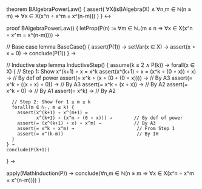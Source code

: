 theorem BAlgebraPowerLaw() {
  assert(
    ∀X(isBAlgebra(X) ∧ 
    ∀n,m ∈ ℕ(n ≥ m) ⇒
    ∀x ∈ X(x^n ∘ x^m = x^(n-m)))
  )
} ↔

proof BAlgebraPowerLaw() {
  letProp(P(n) := ∀m ∈ ℕ₊(m ≤ n ⇒ ∀x ∈ X(x^n ∘ x^m = x^(n-m)))) →
  
  // Base case
  lemma BaseCase() {
    assert(P(1)) →
    setVar(x ∈ X) →
    assert(x ∘ x = 0) →
    conclude(P(1))
  } →

  // Inductive step
  lemma InductiveStep() {
    assume(k ≥ 2 ∧ P(k)) →
    forall(x ∈ X) {
      // Step 1: Show x^(k+1) ∘ x = x^k
      assert(x^(k+1) ∘ x = (x^k ∘ (0 ∘ x)) ∘ x) →  // By def of power
      assert(= x^k ∘ (x ∘ (0 ∘ (0 ∘ x)))) →        // By A3
      assert(= x^k ∘ ((x ∘ x) ∘ 0)) →               // By A3
      assert(= x^k ∘ (x ∘ x)) →                     // By A2
      assert(= x^k ∘ 0) →                           // By A1
      assert(= x^k) →                               // By A2
      
      // Step 2: Show for 1 ≤ m ≤ k
      forall(m ∈ ℕ₊, m ≤ k) {
        assert(x^(k+1) ∘ x^(m+1) = 
               x^(k+1) ∘ (x^m ∘ (0 ∘ x))) →        // By def of power
        assert(= (x^(k+1) ∘ x) ∘ x^m) →            // By A3
        assert(= x^k ∘ x^m) →                       // From Step 1
        assert(= x^(k-m))                           // By IH
      }
    } →
    conclude(P(k+1))
  } →

  apply(MathInduction(P)) →
  conclude(∀n,m ∈ ℕ(n ≥ m ⇒ ∀x ∈ X(x^n ∘ x^m = x^(n-m))))
}